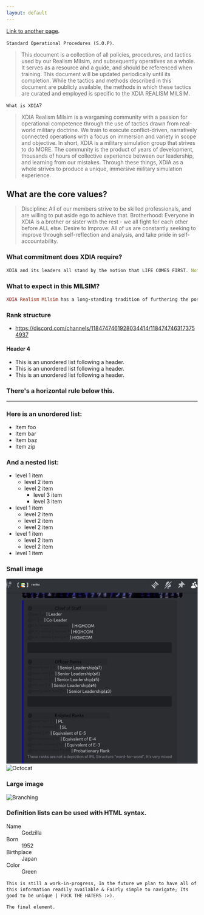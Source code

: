 ```yaml
---
layout: default
---
```

[Link to another page](./another-page.html).

`Standard Operational Procedures (S.O.P)`.

> This document is a collection of all policies, procedures, and tactics used by our Realism Milsim, and subsequently operatives as a whole. It serves as a resource and a guide, and should be referenced when training. This document will be updated periodically until its completion.
> While the tactics and methods described in this document are publicly available, the methods in which these tactics are curated and employed is specific to the XDIA REALISM MILSIM.

`What is XDIA`?
> XDIA Realism Milsim is a wargaming community with a passion for operational competence through the use of tactics drawn from real-world military doctrine. We train to execute conflict-driven, narratively connected operations with a focus on immersion and variety in scope and objective. In short, XDIA is a military simulation group that strives to do MORE. The community is the product of years of development, thousands of hours of collective experience between our leadership, and learning from our mistakes. Through these things, XDIA as a whole strives to produce a unique, immersive military simulation experience.


## What are the core values?

> Discipline: All of our members strive to be skilled professionals, and are willing to put aside ego to achieve that.
> Brotherhood: Everyone in XDIA is a brother or sister with the rest - we all fight for each other before ALL else.
> Desire to Improve: All of us are constantly seeking to improve through self-reflection and analysis, and take pride in self-accountability.

### What commitment does XDIA require?

```js
XDIA and its leaders all stand by the notion that LIFE COMES FIRST. Nothing here means anything if it detracts from the human experience, and we do not have explicit activity requirements for that reason. All we ask is that as an operative, you strive to embody our core pillars, and continue to grow as a player and a person whenever possible. We believe that this creates an environment where the community experience is measured in quality in time, not quantity.
```

### What to expect in this MILSIM?

```ruby
XDIA Realism Milsim has a long-standing tradition of furthering the possibilities of its game platforms. In the case of ARMA REFORGER, XDIA's main game, many of our leaders have pioneered new methods of gameplay through utilizing the game’s systems that other communities have not. Some examples of this that we pride ourselves on are Civilian Injection (Covert Operation), HVT Operations, Indirect Fire and Close Air Support, Custom Operational Objectives, Comprehensive Overwatch (Clearing Map Boundaries), and Dynamic Operational Changes (Enemy QRF, Bomb Threats, VBIED Placement, Pilot Failures, Mortar Interception, etc.). All of these unique possibilities created by our technically savvy members, combined with a narratively cohesive experience, creates a level of immersion and interest that lasts.
```

### Rank structure
*   https://discord.com/channels/1184747461928034414/1184747463173754937

#### Header 4

*   This is an unordered list following a header.
*   This is an unordered list following a header.
*   This is an unordered list following a header.

### There's a horizontal rule below this.

* * *

### Here is an unordered list:

*   Item foo
*   Item bar
*   Item baz
*   Item zip

### And a nested list:

- level 1 item
  - level 2 item
  - level 2 item
    - level 3 item
    - level 3 item
- level 1 item
  - level 2 item
  - level 2 item
  - level 2 item
- level 1 item
  - level 2 item
  - level 2 item
- level 1 item

### Small image
![ranks](https://github.com/fishermanJack7/SOP-info.io/blob/master/SOP-info.io-master/assets/images/ranks.png)
![Octocat](https://github.githubassets.com/images/icons/emoji/octocat.png)

### Large image

![Branching](https://guides.github.com/activities/hello-world/branching.png)


### Definition lists can be used with HTML syntax.

<dl>
<dt>Name</dt>
<dd>Godzilla</dd>
<dt>Born</dt>
<dd>1952</dd>
<dt>Birthplace</dt>
<dd>Japan</dd>
<dt>Color</dt>
<dd>Green</dd>
</dl>

```
This is still a work-in-progress, In the future we plan to have all of this information readily available & Fairly simple to navigate; Its good to be unique | FUCK THE HATERS :>).
```

```
The final element.
```

